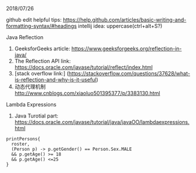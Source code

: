 2018/07/26

github edit helpful tips: https://help.github.com/articles/basic-writing-and-formatting-syntax/#headings
intellij idea: uppercase(ctrl+alt+S?)

Java Reflection
  1. GeeksforGeeks article: https://www.geeksforgeeks.org/reflection-in-java/
  2. The Reflection API link: https://docs.oracle.com/javase/tutorial/reflect/index.html
  3. [stack overflow link:] (https://stackoverflow.com/questions/37628/what-is-reflection-and-why-is-it-useful)
  4. 动态代理机制 http://www.cnblogs.com/xiaoluo501395377/p/3383130.html

Lambda Expressions
  1. Java Turotial part: https://docs.oracle.com/javase/tutorial/java/javaOO/lambdaexpressions.html
  
  ```
  printPersons{
    roster,
    (Person p) -> p.getGender() == Person.Sex.MALE
    && p.getAge() >= 18
    && p.getAge() <=25
  }
  ```
  
  
